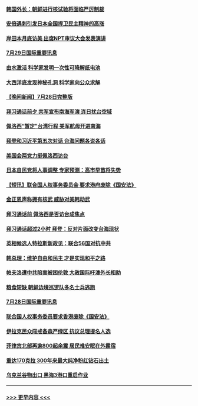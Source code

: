 #### [韩国外长：朝鲜进行核试验将面临严厉制裁](../pages/prog202/a103490099.md?t=07300001) 
#### [安倍遇刺引发日本全国捍卫民主精神的高涨](../pages/prog202/a103490097.md?t=07300001) 
#### [岸田本月底访美 出席NPT审议大会发表演讲](../pages/prog202/a103490138.md?t=07300001) 
#### [7月29日国际重要讯息](../pages/prog202/a103490091.md?t=07300001) 
#### [由水激活 科学家发明一次性可降解纸电池](../pages/prog202/a103490047.md?t=07300001) 
#### [大西洋底发现神秘孔洞 科学家向公众求解](../pages/prog202/a103490033.md?t=07300001) 
#### [【晚间新闻】7月28日完整版](../pages/prog202/a103489823.md?t=07300001) 
#### [拜习通话前夕 共军宣布南海军演 连日扰台空域](../pages/prog202/a103489870.md?t=07300001) 
#### [佩洛西“暂定”台湾行程 美军航母开进南海](../pages/prog202/a103489795.md?t=07300001) 
#### [拜登和习近平第五次对话 台海问题各说各话](../pages/prog202/a103489730.md?t=07300001) 
#### [美国会两党力挺佩洛西访台](../pages/prog202/a103489483.md?t=07300001) 
#### [日本自民党将人事调整 专家预测：高市早苗将失势](../pages/prog202/a103489578.md?t=07300001) 
#### [【短讯】联合国人权事务委员会 要求港府废除《国安法》](../pages/prog202/a103489552.md?t=07300001) 
#### [金正恩声称拥有核武 威胁对美韩动武](../pages/prog202/a103489556.md?t=07300001) 
#### [拜习通话前 佩洛西是否访台成焦点](../pages/prog202/a103489550.md?t=07300001) 
#### [拜习通话超过2小时 拜登：反对片面改变台海现状](../pages/prog202/a103489418.md?t=07300001) 
#### [英相候选人特拉斯新政见：联合56国对抗中共](../pages/prog202/a103489387.md?t=07300001) 
#### [韩总理：维护自由和民主 才是实现和平之路](../pages/prog202/a103489258.md?t=07300001) 
#### [帕夫洛遭中共陷害被困伦敦 大赦国际吁澳外长相助](../pages/prog202/a103489280.md?t=07300001) 
#### [粮食短缺 朝鲜边境巡逻队多名士兵逃跑](../pages/prog202/a103489277.md?t=07300001) 
#### [7月28日国际重要讯息](../pages/prog202/a103489245.md?t=07300001) 
#### [联合国人权事务委员要求香港废除《国安法》](../pages/prog202/a103489229.md?t=07300001) 
#### [伊拉克民众闯戒备森严绿区 抗议总理提名人选](../pages/prog202/a103489181.md?t=07300001) 
#### [菲律宾北部再逾800起余震 居民难安眠在外露宿](../pages/prog202/a103489163.md?t=07300001) 
#### [重达170克拉 300年来最大纯净粉红钻石出土](../pages/prog202/a103489142.md?t=07300001) 
#### [乌克兰谷物出口 黑海3港口重启作业](../pages/prog202/a103489054.md?t=07300001) 

----
#### [ >>> 更早内容 <<< ](../indexes/prog202-earlier.md)
